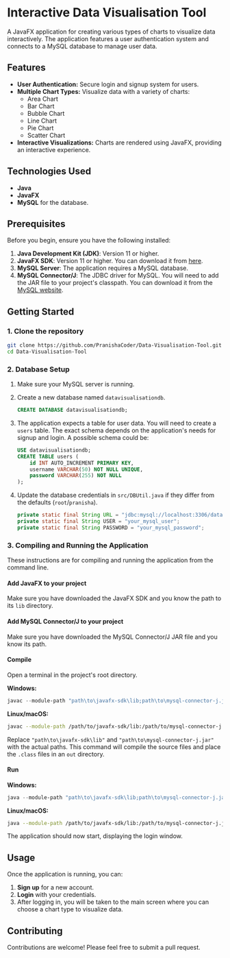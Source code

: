 # Interactive Data Visualisation Tool

A JavaFX application for creating various types of charts to visualize data interactively. The application features a user authentication system and connects to a MySQL database to manage user data.

## Features

- **User Authentication:** Secure login and signup system for users.
- **Multiple Chart Types:** Visualize data with a variety of charts:
  - Area Chart
  - Bar Chart
  - Bubble Chart
  - Line Chart
  - Pie Chart
  - Scatter Chart
- **Interactive Visualizations:** Charts are rendered using JavaFX, providing an interactive experience.

## Technologies Used

- **Java**
- **JavaFX**
- **MySQL** for the database.

## Prerequisites

Before you begin, ensure you have the following installed:

1.  **Java Development Kit (JDK)**: Version 11 or higher.
2.  **JavaFX SDK**: Version 11 or higher. You can download it from [here](https://gluonhq.com/products/javafx/).
3.  **MySQL Server**: The application requires a MySQL database.
4.  **MySQL Connector/J**: The JDBC driver for MySQL. You will need to add the JAR file to your project's classpath. You can download it from the [MySQL website](https://dev.mysql.com/downloads/connector/j/).

## Getting Started

### 1. Clone the repository

```bash
git clone https://github.com/PranishaCoder/Data-Visualisation-Tool.git
cd Data-Visualisation-Tool
```


### 2. Database Setup

1.  Make sure your MySQL server is running.
2.  Create a new database named `datavisualisationdb`.
    ```sql
    CREATE DATABASE datavisualisationdb;
    ```
3.  The application expects a table for user data. You will need to create a `users` table. The exact schema depends on the application's needs for signup and login. A possible schema could be:
    ```sql
    USE datavisualisationdb;
    CREATE TABLE users (
        id INT AUTO_INCREMENT PRIMARY KEY,
        username VARCHAR(50) NOT NULL UNIQUE,
        password VARCHAR(255) NOT NULL
    );
    ```
4.  Update the database credentials in `src/DBUtil.java` if they differ from the defaults (`root`/`pranisha`).

    ```java
    private static final String URL = "jdbc:mysql://localhost:3306/datavisualisationdb";
    private static final String USER = "your_mysql_user";
    private static final String PASSWORD = "your_mysql_password";
    ```

### 3. Compiling and Running the Application

These instructions are for compiling and running the application from the command line.

#### Add JavaFX to your project

Make sure you have downloaded the JavaFX SDK and you know the path to its `lib` directory.

#### Add MySQL Connector/J to your project

Make sure you have downloaded the MySQL Connector/J JAR file and you know its path.

#### Compile

Open a terminal in the project's root directory.

**Windows:**
```powershell
javac --module-path "path\to\javafx-sdk\lib;path\to\mysql-connector-j.jar" --add-modules javafx.controls,javafx.fxml,java.sql -d out src/*.java
```

**Linux/macOS:**
```bash
javac --module-path /path/to/javafx-sdk/lib:/path/to/mysql-connector-j.jar --add-modules javafx.controls,javafx.fxml,java.sql -d out src/*.java
```

Replace `"path\to\javafx-sdk\lib"` and `"path\to\mysql-connector-j.jar"` with the actual paths. This command will compile the source files and place the `.class` files in an `out` directory.

#### Run

**Windows:**
```powershell
java --module-path "path\to\javafx-sdk\lib;path\to\mysql-connector-j.jar" --add-modules javafx.controls,javafx.fxml,java.sql -cp out MainApp
```

**Linux/macOS:**
```bash
java --module-path /path/to/javafx-sdk/lib:/path/to/mysql-connector-j.jar --add-modules javafx.controls,javafx.fxml,java.sql -cp out MainApp
```

The application should now start, displaying the login window.

## Usage

Once the application is running, you can:
1.  **Sign up** for a new account.
2.  **Login** with your credentials.
3.  After logging in, you will be taken to the main screen where you can choose a chart type to visualize data.

## Contributing

Contributions are welcome! Please feel free to submit a pull request. 